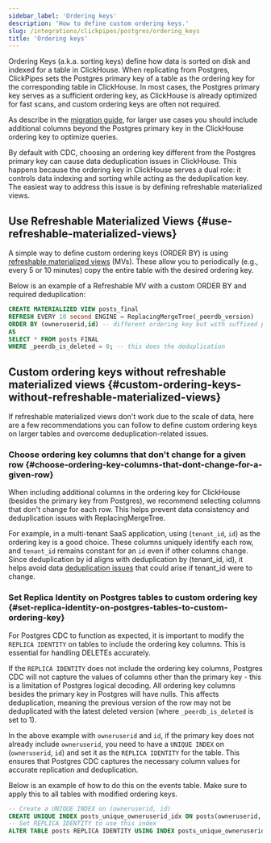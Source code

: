 ```yaml
---
sidebar_label: 'Ordering keys'
description: 'How to define custom ordering keys.'
slug: /integrations/clickpipes/postgres/ordering_keys
title: 'Ordering keys'
---
```


Ordering Keys (a.k.a. sorting keys) define how data is sorted on disk and indexed for a table in ClickHouse. When replicating from Postgres, ClickPipes sets the Postgres primary key of a table as the ordering key for the corresponding table in ClickHouse. In most cases, the Postgres primary key serves as a sufficient ordering key, as ClickHouse is already optimized for fast scans, and custom ordering keys are often not required.

As describe in the [migration guide](/migrations/postgresql/data-modeling-techniques), for larger use cases you should include additional columns beyond the Postgres primary key in the ClickHouse ordering key to optimize queries. 

By default with CDC, choosing an ordering key different from the Postgres primary key can cause data deduplication issues in ClickHouse. This happens because the ordering key in ClickHouse serves a dual role: it controls data indexing and sorting while acting as the deduplication key. The easiest way to address this issue is by defining refreshable materialized views.

## Use Refreshable Materialized Views {#use-refreshable-materialized-views}

A simple way to define custom ordering keys (ORDER BY) is using [refreshable materialized views](/materialized-view/refreshable-materialized-view) (MVs). These allow you to periodically (e.g., every 5 or 10 minutes) copy the entire table with the desired ordering key. 

Below is an example of a Refreshable MV with a custom ORDER BY and required deduplication:

```sql
CREATE MATERIALIZED VIEW posts_final
REFRESH EVERY 10 second ENGINE = ReplacingMergeTree(_peerdb_version)
ORDER BY (owneruserid,id) -- different ordering key but with suffixed postgres pkey
AS
SELECT * FROM posts FINAL 
WHERE _peerdb_is_deleted = 0; -- this does the deduplication
```

## Custom ordering keys without refreshable materialized views {#custom-ordering-keys-without-refreshable-materialized-views}

If refreshable materialized views don't work due to the scale of data, here are a few recommendations you can follow to define custom ordering keys on larger tables and overcome deduplication-related issues.

### Choose ordering key columns that don't change for a given row {#choose-ordering-key-columns-that-dont-change-for-a-given-row}

When including additional columns in the ordering key for ClickHouse (besides the primary key from Postgres), we recommend selecting columns that don't change for each row. This helps prevent data consistency and deduplication issues with ReplacingMergeTree.

For example, in a multi-tenant SaaS application, using (`tenant_id`, `id`) as the ordering key is a good choice. These columns uniquely identify each row, and `tenant_id` remains constant for an `id` even if other columns change. Since deduplication by id aligns with deduplication by (tenant_id, id), it helps avoid data [deduplication issues](https://docs.peerdb.io/mirror/ordering-key-different) that could arise if tenant_id were to change.

### Set Replica Identity on Postgres tables to custom ordering key {#set-replica-identity-on-postgres-tables-to-custom-ordering-key}

For Postgres CDC to function as expected, it is important to modify the `REPLICA IDENTITY` on tables to include the ordering key columns. This is essential for handling DELETEs accurately.

If the `REPLICA IDENTITY` does not include the ordering key columns, Postgres CDC will not capture the values of columns other than the primary key - this is a limitation of Postgres logical decoding. All ordering key columns besides the primary key in Postgres will have nulls. This affects deduplication, meaning the previous version of the row may not be deduplicated with the latest deleted version (where `_peerdb_is_deleted` is set to 1).

In the above example with `owneruserid` and `id`, if the primary key does not already include `owneruserid`, you need to have a `UNIQUE INDEX` on (`owneruserid`, `id`) and set it as the `REPLICA IDENTITY` for the table. This ensures that Postgres CDC captures the necessary column values for accurate replication and deduplication.

Below is an example of how to do this on the events table. Make sure to apply this to all tables with modified ordering keys.

```sql
-- Create a UNIQUE INDEX on (owneruserid, id)
CREATE UNIQUE INDEX posts_unique_owneruserid_idx ON posts(owneruserid, id);
-- Set REPLICA IDENTITY to use this index
ALTER TABLE posts REPLICA IDENTITY USING INDEX posts_unique_owneruserid_idx;
```
